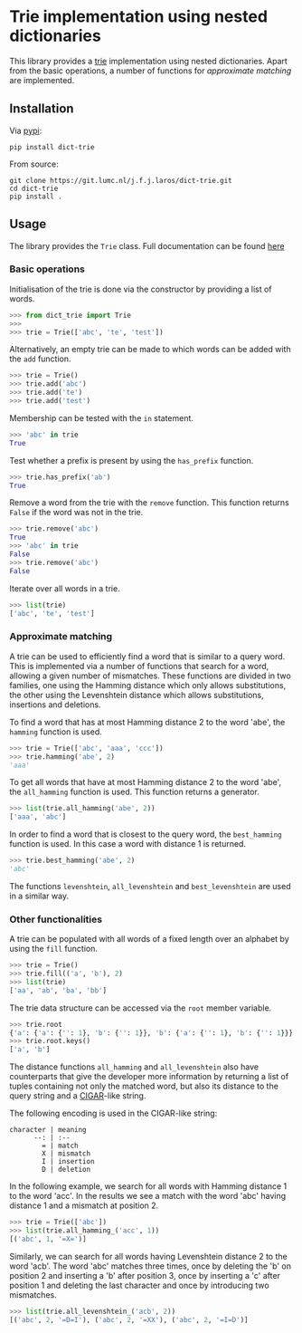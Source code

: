 # Trie implementation using nested dictionaries
This library provides a [trie](https://en.wikipedia.org/wiki/Trie)
implementation using nested dictionaries. Apart from the basic operations, a
number of functions for *approximate matching* are implemented.

## Installation
Via [pypi](https://pypi.python.org/pypi/dict-trie):

    pip install dict-trie

From source:

    git clone https://git.lumc.nl/j.f.j.laros/dict-trie.git
    cd dict-trie
    pip install .

## Usage
The library provides the `Trie` class. Full documentation can be found
[here](https://git.lumc.nl/j.f.j.laros/dict-trie)

### Basic operations
Initialisation of the trie is done via the constructor by providing a list of
words.
```python
>>> from dict_trie import Trie
>>>
>>> trie = Trie(['abc', 'te', 'test'])
```

Alternatively, an empty trie can be made to which words can be added with the
`add` function.
```python
>>> trie = Trie()
>>> trie.add('abc')
>>> trie.add('te')
>>> trie.add('test')
```

Membership can be tested with the `in` statement.
```python
>>> 'abc' in trie
True
```

Test whether a prefix is present by using the `has_prefix` function.
```python
>>> trie.has_prefix('ab')
True
```

Remove a word from the trie with the `remove` function. This function returns
`False` if the word was not in the trie.
```python
>>> trie.remove('abc')
True
>>> 'abc' in trie
False
>>> trie.remove('abc')
False
```

Iterate over all words in a trie.
```python
>>> list(trie)
['abc', 'te', 'test']
```

### Approximate matching
A trie can be used to efficiently find a word that is similar to a query word.
This is implemented via a number of functions that search for a word, allowing
a given number of mismatches. These functions are divided in two families, one
using the Hamming distance which only allows substitutions, the other using the
Levenshtein distance which allows substitutions, insertions and deletions.

To find a word that has at most Hamming distance 2 to the word 'abe', the
`hamming` function is used.
```python
>>> trie = Trie(['abc', 'aaa', 'ccc'])
>>> trie.hamming('abe', 2)
'aaa'
```

To get all words that have at most Hamming distance 2 to the word 'abe', the
`all_hamming` function is used. This function returns a generator.
```python
>>> list(trie.all_hamming('abe', 2))
['aaa', 'abc']
```

In order to find a word that is closest to the query word, the `best_hamming`
function is used. In this case a word with distance 1 is returned.
```python
>>> trie.best_hamming('abe', 2)
'abc'
```

The functions `levenshtein`, `all_levenshtein` and `best_levenshtein` are used
in a similar way.

### Other functionalities
A trie can be populated with all words of a fixed length over an alphabet by
using the `fill` function.
```python
>>> trie = Trie()
>>> trie.fill(('a', 'b'), 2)
>>> list(trie)
['aa', 'ab', 'ba', 'bb']
```

The trie data structure can be accessed via the `root` member variable.
```python
>>> trie.root
{'a': {'a': {'': 1}, 'b': {'': 1}}, 'b': {'a': {'': 1}, 'b': {'': 1}}}
>>> trie.root.keys()
['a', 'b']
```

The distance functions `all_hamming` and `all_levenshtein` also have
counterparts that give the developer more information by returning a list of
tuples containing not only the matched word, but also its distance to the query
string and a [CIGAR](https://samtools.github.io/hts-specs/SAMv1.pdf)-like
string.

The following encoding is used in the CIGAR-like string:

    character | meaning
          --: | :--
            = | match
            X | mismatch
            I | insertion
            D | deletion

In the following example, we search for all words with Hamming distance 1 to
the word 'acc'. In the results we see a match with the word 'abc' having
distance 1 and a mismatch at position 2.
```python
>>> trie = Trie(['abc'])
>>> list(trie.all_hamming_('acc', 1))
[('abc', 1, '=X=')]
```

Similarly, we can search for all words having Levenshtein distance 2 to the
word 'acb'. The word 'abc' matches three times, once by deleting the 'b' on
position 2 and inserting a 'b' after position 3, once by inserting a 'c' after
position 1 and deleting the last character and once by introducing two
mismatches.
```python
>>> list(trie.all_levenshtein_('acb', 2))
[('abc', 2, '=D=I'), ('abc', 2, '=XX'), ('abc', 2, '=I=D')]
```
